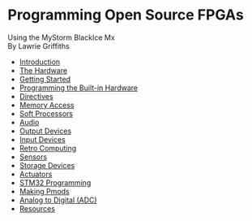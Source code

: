 # Programming Open Source FPGAs  
Using the MyStorm BlackIce Mx  
By Lawrie Griffiths

[1]:./MyStorm_BlackIceII.jpg "MyStorm BlackIce II"

* [Introduction](./Introduction/Introduction.html)
* [The Hardware](./The_Hardware/The_Hardware.html)
* [Getting Started](./GettingStarted/GettingStarted.html)
* [Programming the Built-in Hardware](./Programming_the_Built-in_Hardware/Programming_the_Built-in_Hardware.html)
* [Directives](./Directives/Directives.html)
* [Memory Access](./Memory_Access/Memory_Access.html)
* [Soft Processors](./Soft_Processors/Soft_Processors.html)
* [Audio](./Audio/Audio.html)
* [Output Devices](./Output_Devices/Output_Devices.html)
* [Input Devices](./Input_Devices/Input_Devices.html)
* [Retro Computing](./RetroComputing/RetroComputing.html)
* [Sensors](./Sensors/Sensors.html)
* [Storage Devices](./StorageDevices/StorageDevices.html)
* [Actuators](./Actuators/Actuators.html)
* [STM32 Programming](./STM32Programming/STM32Programming.html)
* [Making Pmods](./MakingPmods/MakingPmods.html)
* [Analog to Digital (ADC)](./Analog2Digital/Analog2Digital.html)
* [Resources](./Resources/Resources.html)

